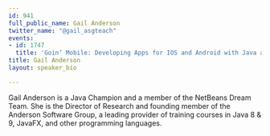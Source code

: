 ```yaml
---
id: 941
full_public_name: Gail Anderson
twitter_name: "@gail_asgteach"
events:
- id: 1747
  title: 'Goin’ Mobile: Developing Apps for IOS and Android with Java and JavaFX'
title: Gail Anderson
layout: speaker_bio

---
```

Gail Anderson is a Java Champion and a member of the NetBeans Dream Team. She is the Director of Research and founding member of the Anderson Software Group, a leading provider of training courses in Java 8 & 9, JavaFX, and other programming languages.

